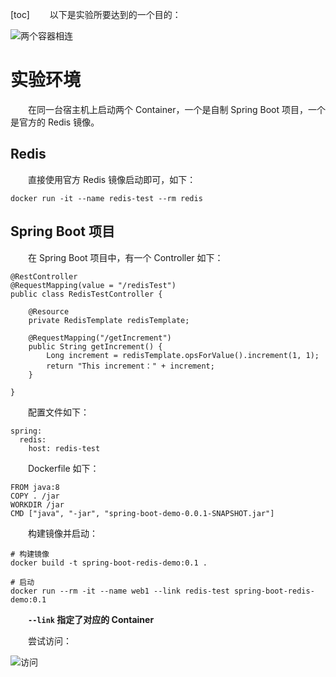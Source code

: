 [toc]
&emsp;&emsp;以下是实验所要达到的一个目的：

![两个容器相连](http://img.lynchj.com/b5c4a9b0b63e446d9d09b57cfed8d417.png)

# 实验环境

&emsp;&emsp;在同一台宿主机上启动两个 Container，一个是自制 Spring Boot 项目，一个是官方的 Redis 镜像。

## Redis

&emsp;&emsp;直接使用官方 Redis 镜像启动即可，如下：

```
docker run -it --name redis-test --rm redis
```

## Spring Boot 项目

&emsp;&emsp;在 Spring Boot 项目中，有一个 Controller 如下：

```
@RestController
@RequestMapping(value = "/redisTest")
public class RedisTestController {

    @Resource
    private RedisTemplate redisTemplate;

    @RequestMapping("/getIncrement")
    public String getIncrement() {
        Long increment = redisTemplate.opsForValue().increment(1, 1);
        return "This increment：" + increment;
    }

}
```

&emsp;&emsp;配置文件如下：

```
spring:
  redis:
    host: redis-test
```

&emsp;&emsp;Dockerfile 如下：

```
FROM java:8
COPY . /jar
WORKDIR /jar
CMD ["java", "-jar", "spring-boot-demo-0.0.1-SNAPSHOT.jar"]
```

&emsp;&emsp;构建镜像并启动：

```
# 构建镜像
docker build -t spring-boot-redis-demo:0.1 .

# 启动
docker run --rm -it --name web1 --link redis-test spring-boot-redis-demo:0.1
```

&emsp;&emsp;**`--link` 指定了对应的 Container**

&emsp;&emsp;尝试访问：

![访问](http://img.lynchj.com/75406163dfad4d8b9b3f6b88be93d5bf.gif)
